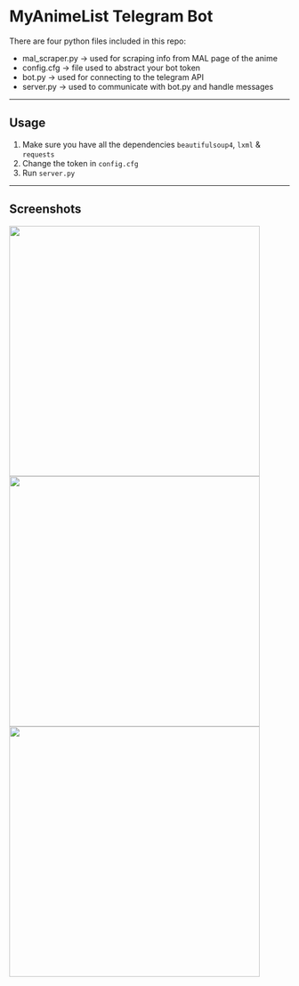 # MyAnimeList Telegram Bot


There are four python files included in this repo:

* mal_scraper.py -> used for scraping info from MAL page of the anime
* config.cfg -> file used to abstract your bot token
* bot.py -> used for connecting to the telegram API
* server.py -> used to communicate with bot.py and handle messages
------

## Usage

1. Make sure you have all the dependencies ```beautifulsoup4```, ```lxml``` & ```requests```
2. Change the token in ```config.cfg```
3. Run ```server.py```
------

## Screenshots

<img src="https://i.imgur.com/yFmLadx.png" height="450">  <img src="https://i.imgur.com/r0wtwJ1.png" height="450">  <img src="https://i.imgur.com/9zhOve8.png" height="450">
